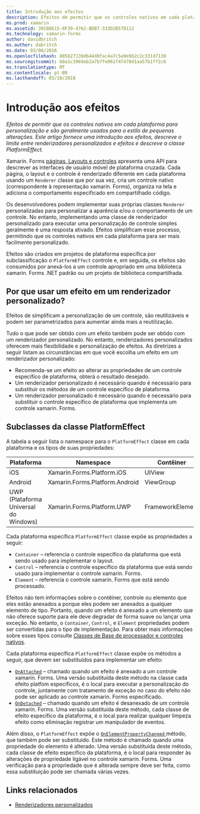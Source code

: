 ```yaml
---
title: Introdução aos efeitos
description: Efeitos de permitir que os controles nativos em cada plataforma para personalização e são geralmente usados para o estilo de pequenas alterações. Este artigo fornece uma introdução aos efeitos, descreve o limite entre renderizadores personalizados e efeitos e descreve a classe PlatformEffect.
ms.prod: xamarin
ms.assetid: 30CB8615-8F39-4762-BDB7-333D2B57D112
ms.technology: xamarin-forms
author: davidbritch
ms.author: dabritch
ms.date: 03/08/2016
ms.openlocfilehash: 805b27139d644d0fac4a7c5a9e9b2c2c331d7130
ms.sourcegitcommit: b0a1c3969ab2a7b7fe961f4f470d1aa57b1ff2c6
ms.translationtype: MT
ms.contentlocale: pt-BR
ms.lasthandoff: 05/10/2018
---
```

# <a name="introduction-to-effects"></a>Introdução aos efeitos

_Efeitos de permitir que os controles nativos em cada plataforma para personalização e são geralmente usados para o estilo de pequenas alterações. Este artigo fornece uma introdução aos efeitos, descreve o limite entre renderizadores personalizados e efeitos e descreve a classe PlatformEffect._

Xamarin. Forms [páginas, Layouts e controles](~/xamarin-forms/user-interface/controls/index.md) apresenta uma API para descrever as interfaces de usuário móvel de plataforma cruzada. Cada página, o layout e o controle é renderizado diferente em cada plataforma usando um `Renderer` classe que por sua vez, cria um controle nativo (correspondente à representação xamarin. Forms), organiza na tela e adiciona o comportamento especificado em compartilhado código.

Os desenvolvedores podem implementar suas próprias classes `Renderer` personalizadas para personalizar a aparência e/ou o comportamento de um controle. No entanto, implementando uma classe de renderizador personalizado para executar uma personalização de controle simples geralmente é uma resposta ativado. Efeitos simplificam esse processo, permitindo que os controles nativos em cada plataforma para ser mais facilmente personalizado.

Efeitos são criados em projetos de plataforma específica por subclassificação o `PlatformEffect` controle e, em seguida, os efeitos são consumidos por anexá-los a um controle apropriado em uma biblioteca xamarin. Forms .NET padrão ou um projeto de biblioteca compartilhada.

## <a name="why-use-an-effect-over-a-custom-renderer"></a>Por que usar um efeito em um renderizador personalizado?

Efeitos de simplificam a personalização de um controle, são reutilizáveis e podem ser parametrizados para aumentar ainda mais a reutilização.

Tudo o que pode ser obtido com um efeito também pode ser obtido com um renderizador personalizado. No entanto, renderizadores personalizados oferecem mais flexibilidade e personalização de efeitos. As diretrizes a seguir listam as circunstâncias em que você escolha um efeito em um renderizador personalizado:

- Recomenda-se um efeito ao alterar as propriedades de um controle específico de plataforma, obterá o resultado desejado.
- Um renderizador personalizado é necessário quando é necessário para substituir os métodos de um controle específico de plataforma.
- Um renderizador personalizado é necessário quando é necessário para substituir o controle específico de plataforma que implementa um controle xamarin. Forms.

## <a name="subclassing-the-platformeffect-class"></a>Subclasses da classe PlatformEffect

A tabela a seguir lista o namespace para o `PlatformEffect` classe em cada plataforma e os tipos de suas propriedades:

|Plataforma|Namespace|Contêiner|Controle|
|--- |--- |--- |--- |
|iOS|Xamarin.Forms.Platform.iOS|UIView|UIView|
|Android|Xamarin.Forms.Platform.Android|ViewGroup|Exibir|
|UWP (Plataforma Universal do Windows)|Xamarin.Forms.Platform.UWP|FrameworkElement|FrameworkElement|

Cada plataforma específica `PlatformEffect` classe expõe as propriedades a seguir:

- `Container` – referencia o controle específico da plataforma que está sendo usado para implementar o layout.
- `Control` – referencia o controle específico da plataforma que está sendo usado para implementar o controle xamarin. Forms.
- `Element` – referencia o controle xamarin. Forms que está sendo processado.

Efeitos não tem informações sobre o contêiner, controle ou elemento que eles estão anexados a porque eles podem ser anexados a qualquer elemento de tipo. Portanto, quando um efeito é anexado a um elemento que não oferece suporte para ele deve degradar de forma suave ou lançar uma exceção. No entanto, o `Container`, `Control`, e `Element` propriedades podem ser convertidas para o tipo de implementação. Para obter mais informações sobre esses tipos consulte [Classes de Base de processador e controles nativos](~/xamarin-forms/app-fundamentals/custom-renderer/renderers.md).

Cada plataforma específica `PlatformEffect` classe expõe os métodos a seguir, que devem ser substituídos para implementar um efeito:

- [`OnAttached`](https://developer.xamarin.com/api/member/Xamarin.Forms.Effect.OnAttached()/) – chamado quando um efeito é anexado a um controle xamarin. Forms. Uma versão substituída deste método na classe cada efeito platfom específicos, é o local para executar a personalização do controle, juntamente com tratamento de exceção no caso do efeito não pode ser aplicado ao controle xamarin. Forms especificado.
- [`OnDetached`](https://developer.xamarin.com/api/member/Xamarin.Forms.Effect.OnDetached()/) – chamado quando um efeito é desanexado de um controle xamarin. Forms. Uma versão substituída deste método, cada classe de efeito específico da plataforma, é o local para realizar qualquer limpeza efeito como eliminação registrar um manipulador de eventos.

Além disso, o `PlatformEffect` expõe o [ `OnElementPropertyChanged` ](https://developer.xamarin.com/api/member/Xamarin.Forms.PlatformEffect%3CTContainer,TControl%3E.OnElementPropertyChanged/p/System.ComponentModel.PropertyChangedEventArgs/) método, que também pode ser substituído. Este método é chamado quando uma propriedade do elemento é alterado. Uma versão substituída deste método, cada classe de efeito específico da plataforma, é o local para responder às alterações de propriedade ligável no controle xamarin. Forms. Uma verificação para a propriedade que é alterada sempre deve ser feita, como essa substituição pode ser chamada várias vezes.


## <a name="related-links"></a>Links relacionados

- [Renderizadores personalizados](~/xamarin-forms/app-fundamentals/custom-renderer/index.md)
